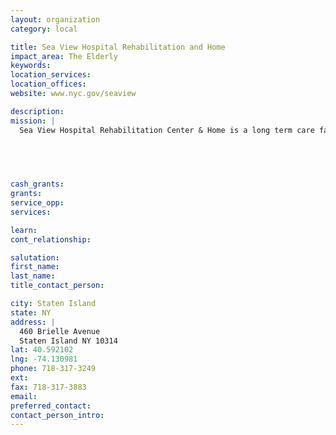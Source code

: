 ```yaml
---
layout: organization
category: local

title: Sea View Hospital Rehabilitation and Home
impact_area: The Elderly
keywords: 
location_services: 
location_offices: 
website: www.nyc.gov/seaview

description: 
mission: |
  Sea View Hospital Rehabilitation Center & Home is a long term care facility, part of the NYC Health and Hospitals Corporation.  Our facility accommodates 304 residents and provides 24-hour medical and nursing care. We offer our residents and clients access to our specialty clinics. It is through these comprehensive services that we are able to meet our commitment to provide the very finest health care available.

  

  

cash_grants: 
grants: 
service_opp: 
services: 

learn: 
cont_relationship: 

salutation: 
first_name: 
last_name: 
title_contact_person: 

city: Staten Island
state: NY
address: |
  460 Brielle Avenue    
  Staten Island NY 10314
lat: 40.592102
lng: -74.130981
phone: 718-317-3249
ext: 
fax: 718-317-3883
email: 
preferred_contact: 
contact_person_intro: 
---
```

